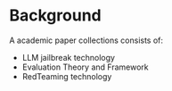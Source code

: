 # Background
A academic paper collections consists of:

* LLM jailbreak technology
* Evaluation Theory and Framework
* RedTeaming technology
